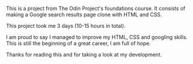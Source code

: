 This is a project from The Odin Project's foundations course.
It consists of making a Google search results page clone with HTML and CSS.

This project took me 3 days (10-15 hours in total).

I am proud to say I managed to improve my HTML, CSS and googling skills. This is still the beginning of a great career, I am full of hope.

Thanks for reading this and for taking a look at my development.